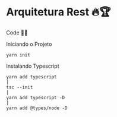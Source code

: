 # Arquitetura Rest 🔥🏆

Code 👨‍💻

Iniciando o Projeto

    yarn init 

Instalando Typescript

    yarn add typescript
    |
    tsc --init
    |
    yarn add typescript -D
    |
    yarn add @types/node -D
